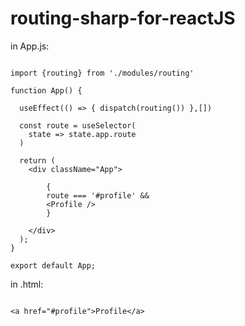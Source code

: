 # routing-sharp-for-reactJS

in App.js:
<pre><code>
import {routing} from './modules/routing'

function App() {

  useEffect(() => { dispatch(routing()) },[])

  const route = useSelector(
    state => state.app.route
  )
  
  return (
    &lt;div className="App"&gt;
  
        {
        route === '#profile' &&
        &lt;Profile /&gt;
        }
        
    &lt;/div&gt;
  );
}

export default App;
</code></pre>

in .html:

<pre><code>
&lt;a href="#profile"&gt;Profile&lt;/a&gt;
</pre></code>
